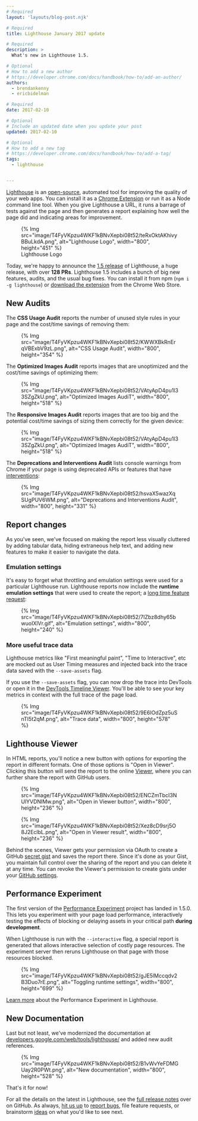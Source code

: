 ```yaml
---
# Required
layout: 'layouts/blog-post.njk'

# Required
title: Lighthouse January 2017 update

# Required
description: >
  What's new in Lighthouse 1.5.

# Optional
# How to add a new author
# https://developer.chrome.com/docs/handbook/how-to/add-an-author/
authors:
  - brendankenny
  - ericbidelman

# Required
date: 2017-02-10

# Optional
# Include an updated date when you update your post
updated: 2017-02-10

# Optional
# How to add a new tag
# https://developer.chrome.com/docs/handbook/how-to/add-a-tag/
tags:
  - lighthouse


---
```



[Lighthouse](https://developers.google.com/web/tools/lighthouse/) is an
[open-source](https://github.com/GoogleChrome/lighthouse), automated tool for
improving the quality of your web apps. You can install it as a
[Chrome Extension](https://chrome.google.com/webstore/detail/lighthouse/blipmdconlkpinefehnmjammfjpmpbjk)
or run it as a Node command line tool. When you give Lighthouse a URL, it runs
a barrage of tests against the page and then generates a report explaining
how well the page did and indicating areas for improvement.

<figure class="float-right">
{% Img src="image/T4FyVKpzu4WKF1kBNvXepbi08t52/teRxOktAKhivyBBuLkdA.png", alt="Lighthouse Logo", width="800", height="451" %}
  <figcaption>
    Lighthouse Logo
  </figcaption>
</figure>


<style>
.lighthouse-logo {
  height: 150px;
  width: auto;
}
</style>

Today, we're happy to announce the
[1.5 release](https://github.com/GoogleChrome/lighthouse/releases/tag/1.5.0)
of Lighthouse, a huge release, with over **128 PRs**. Lighthouse 1.5 includes
a bunch of big new features, audits, and the usual bug fixes. You can install
it from npm (`npm i -g lighthouse`) or
[download the extension](https://chrome.google.com/webstore/detail/lighthouse/blipmdconlkpinefehnmjammfjpmpbjk)
from the Chrome Web Store.

## New Audits

The **CSS Usage Audit** reports the number of unused style rules in your page
and the cost/time savings of removing them:

<figure>
{% Img src="image/T4FyVKpzu4WKF1kBNvXepbi08t52/KWWXBkRnErqVBExbV9zL.png", alt="CSS Usage Audit", width="800", height="354" %}
</figure>

The **Optimized Images Audit** reports images that are unoptimized and the
cost/time savings of optimizing them:

<figure>
{% Img src="image/T4FyVKpzu4WKF1kBNvXepbi08t52/VAtyApD4pu1l33SZgZkU.png", alt="Optimized Images AudiT", width="800", height="518" %}
</figure>


The **Responsive Images Audit** reports images that are too big and the
potential cost/time savings of sizing them correctly for the given device:

<figure>
{% Img src="image/T4FyVKpzu4WKF1kBNvXepbi08t52/VAtyApD4pu1l33SZgZkU.png", alt="Optimized Images AudiT", width="800", height="518" %}
</figure>

The **Deprecations and Interventions Audit** lists console warnings from Chrome
if your page is using deprecated APIs or features that have
[interventions](https://www.chromestatus.com/features#intervention):

<figure>
{% Img src="image/T4FyVKpzu4WKF1kBNvXepbi08t52/hsvaX5wazXqSUgPUV6WM.png", alt="Deprecations and Interventions Audit", width="800", height="331" %}
</figure>

## Report changes

As you've seen, we've focused on making the report less visually cluttered by
adding tabular data, hiding extraneous help text, and adding new features to
make it easier to navigate the data.

### Emulation settings

It's easy to forget what throttling and emulation settings were used for a
particular Lighthouse run. Lighthouse reports now include the
**runtime emulation settings** that were used to create the report; a
[long time feature request](https://github.com/GoogleChrome/lighthouse/issues/568):

<figure>
{% Img src="image/T4FyVKpzu4WKF1kBNvXepbi08t52/7IZbz8dhy65bwuoIXlVr.gif", alt="Emulation settings", width="800", height="240" %}
</figure>

### More useful trace data

Lighthouse metrics like "First meaningful paint", "Time to Interactive", etc are
mocked out as User Timing measures and injected back into the trace data saved
with the `--save-assets` flag.

If you use the `--save-assets` flag, you can now drop the trace into DevTools or
open it in the [DevTools Timeline Viewer](https://chromedevtools.github.io/timeline-viewer/).
You'll be able to see your key metrics in context with the full trace of the
page load.

<figure>
{% Img src="image/T4FyVKpzu4WKF1kBNvXepbi08t52/9E6IOdZpz5uSnTI5t2qM.png", alt="Trace data", width="800", height="578" %}
</figure>

## Lighthouse Viewer

In HTML reports, you'll notice a new button with options for exporting the
report in different formats. One of those options is "Open in Viewer". Clicking
this button will send the report to the online
[Viewer](https://googlechrome.github.io/lighthouse/viewer/), where you can
further share the report with GitHub users.

<figure>
{% Img src="image/T4FyVKpzu4WKF1kBNvXepbi08t52/ENCZmTbcI3NUlYVDNIMw.png", alt="Open in Viewer button", width="800", height="236" %}
</figure>

<figure>
{% Img src="image/T4FyVKpzu4WKF1kBNvXepbi08t52/Xez8cD9srj5O8J2EclbL.png", alt="Open in Viewer result", width="800", height="236" %}
</figure>


Behind the scenes, Viewer gets your permission via OAuth to create a GitHub
[secret gist](https://help.github.com/articles/about-gists/#secret-gists) and
saves the report there. Since it's done as your Gist, you maintain full control
over the sharing of the report and you can delete it at any time. You can revoke
the Viewer's permission to create gists under your
[GitHub settings](https://github.com/settings/applications).

## Performance Experiment

The first version of the
[Performance Experiment](https://github.com/GoogleChrome/lighthouse/issues/1143)
project has landed in 1.5.0. This lets you experiment with your page load performance,
interactively testing the effects of blocking or delaying assets in your critical
path **during development**.

When Lighthouse is run with the `--interactive` flag, a special report is
generated that allows interactive selection of costly page resources. The
experiment server then reruns Lighthouse on that page with those resources
blocked.


<figure>
{% Img src="image/T4FyVKpzu4WKF1kBNvXepbi08t52/gJE5lMccqdv2B3Duo7rE.png", alt="Toggling runtime settings", width="800", height="699" %}
</figure>


[Learn more](https://docs.google.com/document/d/1FYt5Es_Kf5IyC_bkTHj2G_a_sTvRvIq5iZCEN8VZY5o/edit#heading=h.cetla8h0y4o)
about the Performance Experiment in Lighthouse.

## New Documentation

Last but not least, we've modernized the documentation at
[developers.google.com/web/tools/lighthouse/](https://developers.google.com/web/tools/lighthouse/)
and added new audit references.

<figure>
{% Img src="image/T4FyVKpzu4WKF1kBNvXepbi08t52/B1vWvYeFDMGUay2R0PWt.png", alt="New documentation", width="800", height="528" %}
</figure>

That's it for now!

For all the details on the latest in Lighthouse, see the
[full release notes](https://github.com/GoogleChrome/lighthouse/releases/tag/1.5.0)
over on GitHub. As always,
[hit us up](https://github.com/GoogleChrome/lighthouse/graphs/contributors)
to [report bugs](https://github.com/GoogleChrome/lighthouse/issues), file
feature requests, or brainstorm
[ideas](https://github.com/GoogleChrome/lighthouse/issues?q=is%3Aissue+is%3Aopen+label%3A%22good+first+bug%22)
on what you'd like to see next.

